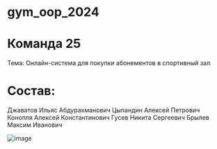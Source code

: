 # gym_oop_2024

# Команда 25 
Тема: Онлайн-система для покупки абонементов в спортивный зал

# Состав:
Джаватов Ильяс Абдурахманович
Цыпандин Алексей Петрович
Конопля Алексей Константинович
Гусев Никита Сергеевич
Брылев Максим Иванович

![image](https://github.com/AlexeyKonoplia/gym_oop_2024/assets/112964950/b1cddf13-de94-44e8-af31-80392d5498d6)
